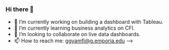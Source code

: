 ### Hi there 👋
- 🔭 I’m currently working on building a dashboard with Tableau.
- 🌱 I’m currently learning business analytics on CFI.
- 👯 I’m looking to collaborate on live data dashboards.
- 📫 How to reach me: ggyamfi@g.emporia.edu
-->
